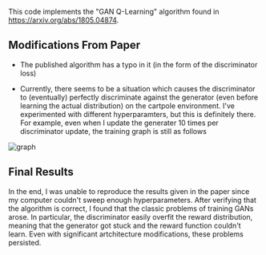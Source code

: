 This code implements the "GAN Q-Learning" algorithm found in https://arxiv.org/abs/1805.04874. 

## Modifications From Paper

* The published algorithm has a typo in it (in the form of the discriminator loss)

* Currently, there seems to be a situation which causes the discriminator to (eventually) perfectly discriminate against the generator (even before learning the actual distribution) on the cartpole environment. I've experimented with different hyperparamters, but this is definitely there. For example, even when I update the generater 10 times per discriminator update, the training graph is still as follows

![graph](imgs/128_graph.png)

## Final Results

In the end, I was unable to reproduce the results given in the paper since my computer couldn't sweep enough hyperparameters. After verifying that the algorithm is correct, I found that the classic problems of training GANs arose. In particular, the discriminator easily overfit the reward distribution, meaning that the generator got stuck and the reward function couldn't learn. Even with significant artchitecture modifications, these problems persisted.
